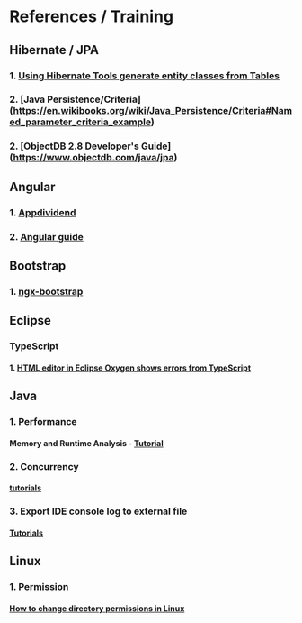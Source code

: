 # References / Training

## Hibernate / JPA

### 1. [Using Hibernate Tools generate entity classes from Tables](https://o7planning.org/en/10125/using-hibernate-tools-generate-entity-classes-from-tables)
### 2. [Java Persistence/Criteria] (https://en.wikibooks.org/wiki/Java_Persistence/Criteria#Named_parameter_criteria_example)
### 2. [ObjectDB 2.8 Developer's Guide] (https://www.objectdb.com/java/jpa)

## Angular

### 1. [Appdividend](https://appdividend.com/amp/2018/01/28/angular-input-output-tutorial-example-scratch/)
### 2. [Angular guide](https://angular.io/guide/universal)

## Bootstrap

### 1. [ngx-bootstrap](https://valor-software.com/ngx-bootstrap/old/3.1.4/#/documentation)

## Eclipse
### TypeScript
#### 1. [HTML editor in Eclipse Oxygen shows errors from TypeScript](https://stackoverflow.com/questions/45631630/angular2-eclipse-html-editor-in-eclipse-oxygen-shows-errors-from-typescript)

## Java 
### 1. Performance
#### Memory and Runtime Analysis - [Tutorial](http://www.vogella.com/tutorials/JavaPerformance/article.html)

### 2. Concurrency
#### [tutorials](http://tutorials.jenkov.com/java-concurrency/same-threading.html)

### 3. Export IDE console log to external file
#### [Tutorials](https://developers.perfectomobile.com/display/TT/Export+IDE+console+log+to+external+file)

## Linux
### 1. Permission
#### [How to change directory permissions in Linux](https://www.pluralsight.com/blog/it-ops/linux-file-permissions)